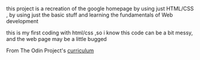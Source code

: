 this project is a recreation of the google homepage by using just HTML/CSS , by using just the basic stuff and learning the fundamentals of Web development

this is my first coding with html/css ,so i know this code can be a bit messy, and the web page may be a little bugged

From The Odin Project's [curriculum](http://www.theodinproject.com/courses/web-development-101/lessons/html-css)